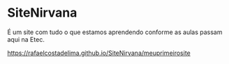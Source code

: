 # SiteNirvana
É um site com tudo o que estamos aprendendo conforme as aulas passam aqui na Etec.

 https://rafaelcostadelima.github.io/SiteNirvana/meuprimeirosite
